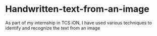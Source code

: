 # Handwritten-text-from-an-image

As part of my internship in TCS iON, I have used various techniques to identify and recognize the text from an image
